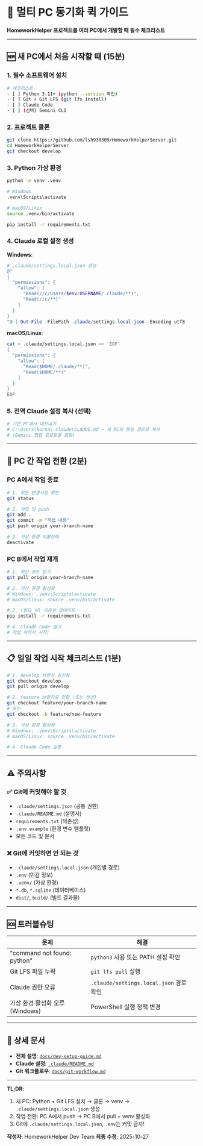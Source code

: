 # 🔄 멀티 PC 동기화 퀵 가이드

**HomeworkHelper 프로젝트를 여러 PC에서 개발할 때 필수 체크리스트**

---

## 🆕 새 PC에서 처음 시작할 때 (15분)

### 1. 필수 소프트웨어 설치
```bash
# 체크리스트
- [ ] Python 3.11+ (python --version 확인)
- [ ] Git + Git LFS (git lfs install)
- [ ] Claude Code
- [ ] (선택) Gemini CLI
```

### 2. 프로젝트 클론
```bash
git clone https://github.com/lsh930309/HomeworkHelperServer.git
cd HomeworkHelperServer
git checkout develop
```

### 3. Python 가상 환경
```bash
python -m venv .venv

# Windows
.venv\Scripts\activate

# macOS/Linux
source .venv/bin/activate

pip install -r requirements.txt
```

### 4. Claude 로컬 설정 생성
**Windows**:
```powershell
# .claude/settings.local.json 생성
@"
{
  "permissions": {
    "allow": [
      "Read(//c/Users/$env:USERNAME/.claude/**)",
      "Read(//c/**)"
    ]
  }
}
"@ | Out-File -FilePath .claude/settings.local.json -Encoding utf8
```

**macOS/Linux**:
```bash
cat > .claude/settings.local.json << 'EOF'
{
  "permissions": {
    "allow": [
      "Read($HOME/.claude/**)",
      "Read($HOME/**)"
    ]
  }
}
EOF
```

### 5. 전역 Claude 설정 복사 (선택)
```bash
# 기존 PC에서 내보내기
# C:\Users\korea\.claude\CLAUDE.md → 새 PC의 동일 경로로 복사
# (Gemini 협업 프로토콜 포함)
```

---

## 🔁 PC 간 작업 전환 (2분)

### PC A에서 작업 종료
```bash
# 1. 모든 변경사항 확인
git status

# 2. 커밋 및 push
git add .
git commit -m "작업 내용"
git push origin your-branch-name

# 3. 가상 환경 비활성화
deactivate
```

### PC B에서 작업 재개
```bash
# 1. 최신 코드 받기
git pull origin your-branch-name

# 2. 가상 환경 활성화
# Windows: .venv\Scripts\activate
# macOS/Linux: source .venv/bin/activate

# 3. (필요 시) 의존성 업데이트
pip install -r requirements.txt

# 4. Claude Code 열기
# 작업 이어서 시작!
```

---

## 📋 일일 작업 시작 체크리스트 (1분)

```bash
# 1. develop 브랜치 최신화
git checkout develop
git pull origin develop

# 2. feature 브랜치로 전환 (또는 생성)
git checkout feature/your-branch-name
# 또는
git checkout -b feature/new-feature

# 3. 가상 환경 활성화
# Windows: .venv\Scripts\activate
# macOS/Linux: source .venv/bin/activate

# 4. Claude Code 실행
```

---

## ⚠️ 주의사항

### ✅ Git에 커밋해야 할 것
- `.claude/settings.json` (공통 권한)
- `.claude/README.md` (설명서)
- `requirements.txt` (의존성)
- `.env.example` (환경 변수 템플릿)
- 모든 코드 및 문서

### ❌ Git에 커밋하면 안 되는 것
- `.claude/settings.local.json` (개인별 경로)
- `.env` (민감 정보)
- `.venv/` (가상 환경)
- `*.db`, `*.sqlite` (데이터베이스)
- `dist/`, `build/` (빌드 결과물)

---

## 🆘 트러블슈팅

| 문제 | 해결 |
|------|------|
| "command not found: python" | `python3` 사용 또는 PATH 설정 확인 |
| Git LFS 파일 누락 | `git lfs pull` 실행 |
| Claude 권한 오류 | `.claude/settings.local.json` 경로 확인 |
| 가상 환경 활성화 오류 (Windows) | PowerShell 실행 정책 변경 |

---

## 📖 상세 문서

- **전체 설명**: [`docs/dev-setup-guide.md`](docs/dev-setup-guide.md)
- **Claude 설정**: [`.claude/README.md`](.claude/README.md)
- **Git 워크플로우**: [`docs/git-workflow.md`](docs/git-workflow.md)

---

**TL;DR**:
1. 새 PC: Python + Git LFS 설치 → 클론 → venv → `.claude/settings.local.json` 생성
2. 작업 전환: PC A에서 push → PC B에서 pull + venv 활성화
3. Git에 `.claude/settings.local.json`, `.env`는 커밋 금지!

**작성자**: HomeworkHelper Dev Team
**최종 수정**: 2025-10-27
